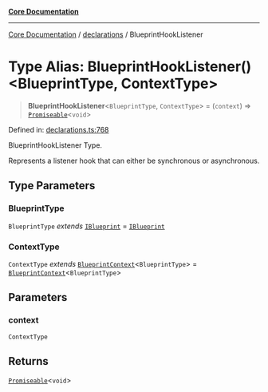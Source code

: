 [**Core Documentation**](../../README.md)

***

[Core Documentation](../../README.md) / [declarations](../README.md) / BlueprintHookListener

# Type Alias: BlueprintHookListener()\<BlueprintType, ContextType\>

> **BlueprintHookListener**\<`BlueprintType`, `ContextType`\> = (`context`) => [`Promiseable`](Promiseable.md)\<`void`\>

Defined in: [declarations.ts:768](https://github.com/stonemjs/core/blob/85781fe5b87769612839dd6b850ba45186d357fa/src/declarations.ts#L768)

BlueprintHookListener Type.

Represents a listener hook that can either be synchronous or asynchronous.

## Type Parameters

### BlueprintType

`BlueprintType` *extends* [`IBlueprint`](IBlueprint.md) = [`IBlueprint`](IBlueprint.md)

### ContextType

`ContextType` *extends* [`BlueprintContext`](../interfaces/BlueprintContext.md)\<`BlueprintType`\> = [`BlueprintContext`](../interfaces/BlueprintContext.md)\<`BlueprintType`\>

## Parameters

### context

`ContextType`

## Returns

[`Promiseable`](Promiseable.md)\<`void`\>
